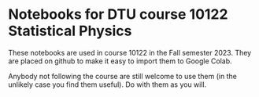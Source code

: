 # Notebooks for DTU course 10122 Statistical Physics

These notebooks are used in course 10122 in the Fall semester 2023.  They are placed on github to make it easy to import them to Google Colab.

Anybody not following the course are still welcome to use them (in the unlikely case you find them useful).  Do with them as you will.
